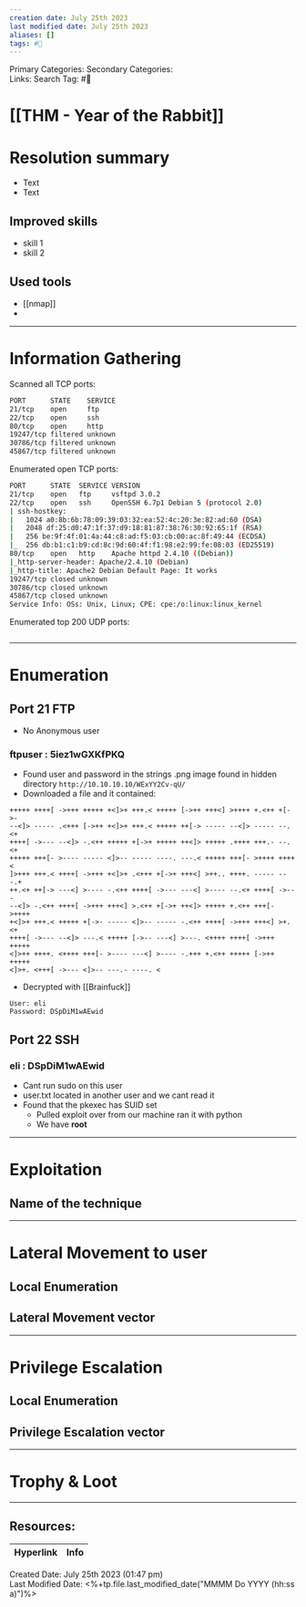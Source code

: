 ```yaml
---
creation date: July 25th 2023
last modified date: July 25th 2023
aliases: []
tags: #🎌
---
```


Primary Categories: 
Secondary Categories:  
Links: 
Search Tag: #🎌  

# [[THM - Year of the Rabbit]]  


# Resolution summary
- Text
- Text

## Improved skills
- skill 1
- skill 2

## Used tools
- [[nmap]]
- 

---

# Information Gathering
Scanned all TCP ports:
```bash
PORT      STATE    SERVICE
21/tcp    open     ftp
22/tcp    open     ssh
80/tcp    open     http
19247/tcp filtered unknown
30786/tcp filtered unknown
45867/tcp filtered unknown
```

Enumerated open TCP ports:
```bash
PORT      STATE  SERVICE VERSION
21/tcp    open   ftp     vsftpd 3.0.2
22/tcp    open   ssh     OpenSSH 6.7p1 Debian 5 (protocol 2.0)
| ssh-hostkey: 
|   1024 a0:8b:6b:78:09:39:03:32:ea:52:4c:20:3e:82:ad:60 (DSA)
|   2048 df:25:d0:47:1f:37:d9:18:81:87:38:76:30:92:65:1f (RSA)
|   256 be:9f:4f:01:4a:44:c8:ad:f5:03:cb:00:ac:8f:49:44 (ECDSA)
|_  256 db:b1:c1:b9:cd:8c:9d:60:4f:f1:98:e2:99:fe:08:03 (ED25519)
80/tcp    open   http    Apache httpd 2.4.10 ((Debian))
|_http-server-header: Apache/2.4.10 (Debian)
|_http-title: Apache2 Debian Default Page: It works
19247/tcp closed unknown
30786/tcp closed unknown
45867/tcp closed unknown
Service Info: OSs: Unix, Linux; CPE: cpe:/o:linux:linux_kernel
```

Enumerated top 200 UDP ports:
```bash

```

---

# Enumeration
## Port 21 FTP
- No Anonymous user
### ftpuser : 5iez1wGXKfPKQ
- Found user and password in the strings .png image found in hidden directory `http://10.10.10.10/WExYY2Cv-qU/`
- Downloaded a file and it contained:
```
+++++ ++++[ ->+++ +++++ +<]>+ +++.< +++++ [->++ +++<] >++++ +.<++ +[->-
--<]> ----- .<+++ [->++ +<]>+ +++.< +++++ ++[-> ----- --<]> ----- --.<+
++++[ ->--- --<]> -.<++ +++++ +[->+ +++++ ++<]> +++++ .++++ +++.- --.<+
+++++ +++[- >---- ----- <]>-- ----- ----. ---.< +++++ +++[- >++++ ++++<
]>+++ +++.< ++++[ ->+++ +<]>+ .<+++ +[->+ +++<] >++.. ++++. ----- ---.+
++.<+ ++[-> ---<] >---- -.<++ ++++[ ->--- ---<] >---- --.<+ ++++[ ->---
--<]> -.<++ ++++[ ->+++ +++<] >.<++ +[->+ ++<]> +++++ +.<++ +++[- >++++
+<]>+ +++.< +++++ +[->- ----- <]>-- ----- -.<++ ++++[ ->+++ +++<] >+.<+
++++[ ->--- --<]> ---.< +++++ [->-- ---<] >---. <++++ ++++[ ->+++ +++++
<]>++ ++++. <++++ +++[- >---- ---<] >---- -.+++ +.<++ +++++ [->++ +++++
<]>+. <+++[ ->--- <]>-- ---.- ----. <
```
- Decrypted with [[Brainfuck]]
```
User: eli
Password: DSpDiM1wAEwid
```


## Port 22 SSH
### eli : DSpDiM1wAEwid
- Cant run sudo on this user
- user.txt located in another user and we cant read it
- Found that the pkexec has SUID set
	- Pulled exploit over from our machine ran it with python
	- We have **root**

---

# Exploitation
## Name of the technique


---

# Lateral Movement to user
## Local Enumeration


## Lateral Movement vector


---

# Privilege Escalation
## Local Enumeration


## Privilege Escalation vector


---

# Trophy & Loot

___

## Resources:

| Hyperlink | Info |
| --------- | ---- |


Created Date: July 25th 2023 (01:47 pm)  
Last Modified Date: <%+tp.file.last_modified_date("MMMM Do YYYY (hh:ss a)")%>
